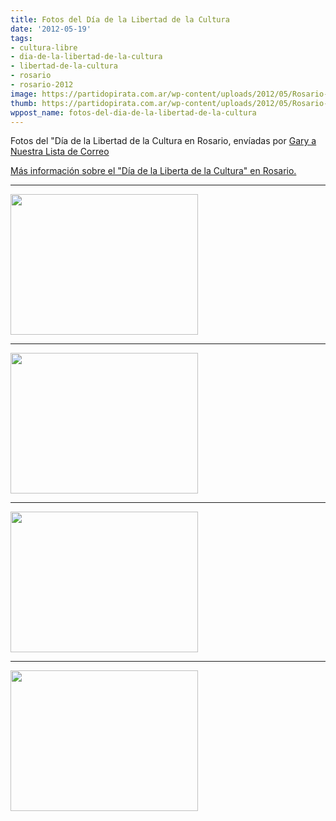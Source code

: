 ```yaml
---
title: Fotos del Día de la Libertad de la Cultura
date: '2012-05-19'
tags:
- cultura-libre
- dia-de-la-libertad-de-la-cultura
- libertad-de-la-cultura
- rosario
- rosario-2012
image: https://partidopirata.com.ar/wp-content/uploads/2012/05/Rosario-2012a-059.jpg
thumb: https://partidopirata.com.ar/wp-content/uploads/2012/05/Rosario-2012a-059-150x150.jpg
wppost_name: fotos-del-dia-de-la-libertad-de-la-cultura
---
```


Fotos del "Día de la Libertad de la Cultura en Rosario, envíadas por <a href="http://lists.partidopirata.com.ar/pipermail/general-partidopirata.com.ar/2012-May/017630.html">Gary a Nuestra Lista de Correo</a>

<a href="https://partidopirata.com.ar/4448/sabado-19-de-mayo-dia-de-la-libertad-de-la-cultura-culture-freedom-day-2012-en-rosario">Más información sobre el "Día de la Liberta de la Cultura" en Rosario.</a>

<hr />

<a href="https://partidopirata.com.ar/wp-content/uploads/2012/05/Rosario-2012a-061.jpg"><img class="size-medium wp-image-4504" title="Rosario 2012a 061" src="https://partidopirata.com.ar/wp-content/uploads/2012/05/Rosario-2012a-061-300x225.jpg" alt="" width="300" height="225" /></a>


<hr />

<a href="https://partidopirata.com.ar/wp-content/uploads/2012/05/Rosario-2012a-0601.jpg"><img class="size-medium wp-image-4503" title="Rosario 2012a 060" src="https://partidopirata.com.ar/wp-content/uploads/2012/05/Rosario-2012a-0601-300x225.jpg" alt="" width="300" height="225" /></a>


<hr />

<a href="https://partidopirata.com.ar/wp-content/uploads/2012/05/Rosario-2012a-058.jpg"><img class="size-medium wp-image-4500" title="Rosario 2012a 058" src="https://partidopirata.com.ar/wp-content/uploads/2012/05/Rosario-2012a-058-300x225.jpg" alt="" width="300" height="225" /></a>


<hr />

<a href="https://partidopirata.com.ar/wp-content/uploads/2012/05/Rosario-2012a-059.jpg"><img class="size-medium wp-image-4501" title="Rosario 2012a 059" src="https://partidopirata.com.ar/wp-content/uploads/2012/05/Rosario-2012a-059-300x225.jpg" alt="" width="300" height="225" /></a>

